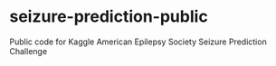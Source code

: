 seizure-prediction-public
=========================

Public code for Kaggle American Epilepsy Society Seizure Prediction Challenge
